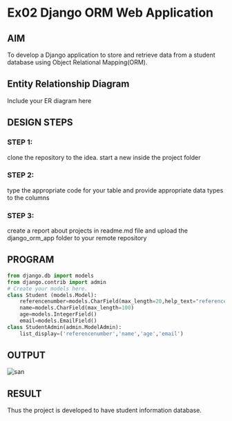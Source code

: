 # Ex02 Django ORM Web Application

## AIM
To develop a Django application to store and retrieve data from a student database using Object Relational Mapping(ORM).

## Entity Relationship Diagram

Include your ER diagram here

## DESIGN STEPS

### STEP 1:
clone the repository to the idea. start a new inside the project folder

### STEP 2:
type the appropriate code for your table and provide appropriate data types to the columns

### STEP 3:
create a report about projects in readme.md file and upload the django_orm_app folder to your remote repository

## PROGRAM
```python
from django.db import models
from django.contrib import admin
# Create your models here.
class Student (models.Model):
    referencenumber=models.CharField(max_length=20,help_text="reference number")
    name=models.CharField(max_length=100)
    age=models.IntegerField()
    email=models.EmailField()
class StudentAdmin(admin.ModelAdmin):
    list_display=('referencenumber','name','age','email')
```
## OUTPUT
![san](https://user-images.githubusercontent.com/121998012/230138169-9175fee7-709c-4db5-b1fb-ff94fe7b8f95.jpg)

## RESULT
Thus the project is developed to have student information database.
